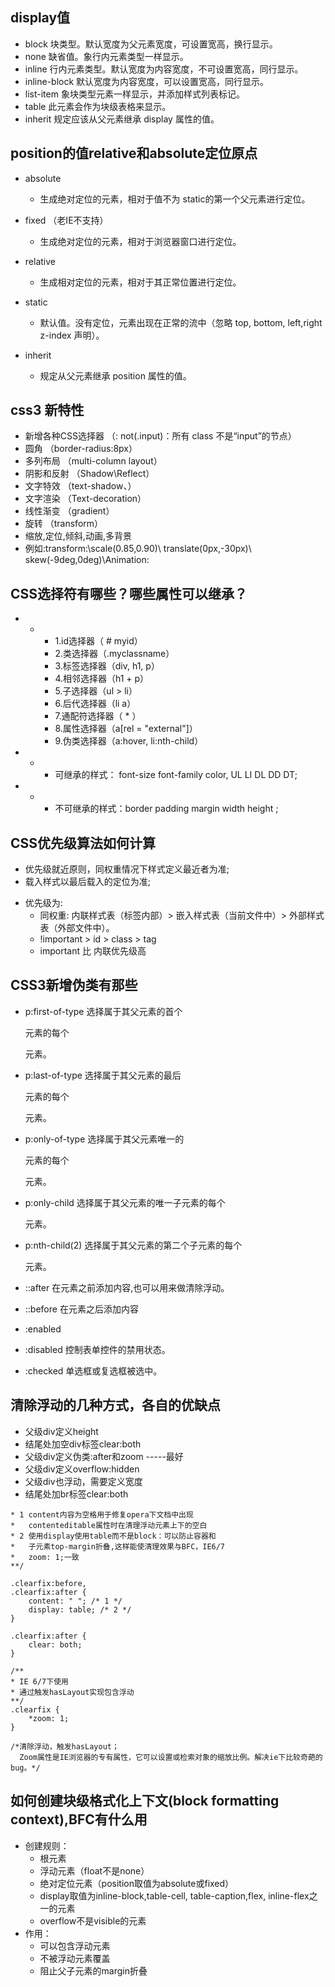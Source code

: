 ## display值

- block           块类型。默认宽度为父元素宽度，可设置宽高，换行显示。
- none            缺省值。象行内元素类型一样显示。
- inline          行内元素类型。默认宽度为内容宽度，不可设置宽高，同行显示。
- inline-block  默认宽度为内容宽度，可以设置宽高，同行显示。
- list-item       象块类型元素一样显示，并添加样式列表标记。
- table           此元素会作为块级表格来显示。
- inherit         规定应该从父元素继承 display 属性的值。

## position的值relative和absolute定位原点

- absolute
    - 生成绝对定位的元素，相对于值不为 static的第一个父元素进行定位。

- fixed （老IE不支持）
    - 生成绝对定位的元素，相对于浏览器窗口进行定位。

- relative
    - 生成相对定位的元素，相对于其正常位置进行定位。

- static
    - 默认值。没有定位，元素出现在正常的流中（忽略 top, bottom, left,right z-index 声明）。

- inherit
    - 规定从父元素继承 position 属性的值。

## css3 新特性

- 新增各种CSS选择器  （: not(.input)：所有 class 不是“input”的节点）
- 圆角          （border-radius:8px）
- 多列布局        （multi-column layout）
- 阴影和反射   （Shadow\Reflect）
- 文字特效        （text-shadow、）
- 文字渲染        （Text-decoration）
- 线性渐变        （gradient）
- 旋转          （transform）
- 缩放,定位,倾斜,动画,多背景
- 例如:transform:\scale(0.85,0.90)\ translate(0px,-30px)\ skew(-9deg,0deg)\Animation:

## CSS选择符有哪些？哪些属性可以继承？

- *
    - 1.id选择器（ # myid）
    - 2.类选择器（.myclassname）
    - 3.标签选择器（div, h1, p）
    - 4.相邻选择器（h1 + p）
    - 5.子选择器（ul > li）
    - 6.后代选择器（li a）
    - 7.通配符选择器（ * ）
    - 8.属性选择器（a[rel = "external"]）
    - 9.伪类选择器（a:hover, li:nth-child）

- *
    - 可继承的样式： font-size font-family color, UL LI DL DD DT;

- *
    - 不可继承的样式：border padding margin width height ;

## CSS优先级算法如何计算

*   优先级就近原则，同权重情况下样式定义最近者为准;
*   载入样式以最后载入的定位为准;

- 优先级为:
    - 同权重: 内联样式表（标签内部）> 嵌入样式表（当前文件中）> 外部样式表（外部文件中）。
    - !important >  id > class > tag
    - important 比 内联优先级高

## CSS3新增伪类有那些

- p:first-of-type 选择属于其父元素的首个 <p> 元素的每个 <p> 元素。
- p:last-of-type  选择属于其父元素的最后 <p> 元素的每个 <p> 元素。
- p:only-of-type    选择属于其父元素唯一的 <p> 元素的每个 <p> 元素。
- p:only-child        选择属于其父元素的唯一子元素的每个 <p> 元素。
- p:nth-child(2)  选择属于其父元素的第二个子元素的每个 <p> 元素。

- ::after         在元素之前添加内容,也可以用来做清除浮动。
- ::before            在元素之后添加内容
- :enabled
- :disabled       控制表单控件的禁用状态。
- :checked        单选框或复选框被选中。

## 清除浮动的几种方式，各自的优缺点

- 父级div定义height
- 结尾处加空div标签clear:both
- 父级div定义伪类:after和zoom -----最好
- 父级div定义overflow:hidden
- 父级div也浮动，需要定义宽度
- 结尾处加br标签clear:both

```
* 1 content内容为空格用于修复opera下文档中出现
*   contenteditable属性时在清理浮动元素上下的空白
* 2 使用display使用table而不是block：可以防止容器和
*   子元素top-margin折叠,这样能使清理效果与BFC，IE6/7
*   zoom: 1;一致
**/

.clearfix:before,
.clearfix:after {
    content: " "; /* 1 */
    display: table; /* 2 */
}

.clearfix:after {
    clear: both;
}

/**
* IE 6/7下使用
* 通过触发hasLayout实现包含浮动
**/
.clearfix {
    *zoom: 1;
}

/*清除浮动，触发hasLayout；
  Zoom属性是IE浏览器的专有属性，它可以设置或检索对象的缩放比例。解决ie下比较奇葩的bug。*/

```

## 如何创建块级格式化上下文(block formatting context),BFC有什么用

- 创建规则：
    - 根元素
    - 浮动元素（float不是none）
    - 绝对定位元素（position取值为absolute或fixed）
    - display取值为inline-block,table-cell, table-caption,flex, inline-flex之一的元素
    - overflow不是visible的元素
- 作用：
    - 可以包含浮动元素
    - 不被浮动元素覆盖
    - 阻止父子元素的margin折叠